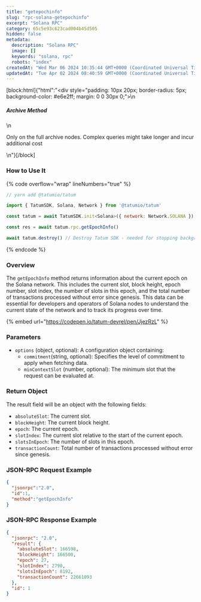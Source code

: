 ```yaml
---
title: "getepochinfo"
slug: "rpc-solana-getepochinfo"
excerpt: "Solana RPC"
category: 65c5e93c623cad004b45d505
hidden: false
metadata: 
  description: "Solana RPC"
  image: []
  keywords: "solana, rpc"
  robots: "index"
createdAt: "Wed Mar 06 2024 10:35:44 GMT+0000 (Coordinated Universal Time)"
updatedAt: "Tue Apr 02 2024 08:40:59 GMT+0000 (Coordinated Universal Time)"
---
```

[block:html]{"html":"<div style=\"padding: 10px 20px; border-radius: 5px; background-color: #e6e2ff; margin: 0 0 30px 0;\">\n  <h5>Archive Method</h5>\n  <p>Only on the full archive nodes. Complex queries might take longer and incur additional cost</p>\n</div>"}[/block]


### How to Use It

{% code overflow="wrap" lineNumbers="true" %}
```javascript
// yarn add @tatumio/tatum

import { TatumSDK, Solana, Network } from '@tatumio/tatum'

const tatum = await TatumSDK.init<Solana>({ network: Network.SOLANA })

const res = await tatum.rpc.getEpochInfo()

await tatum.destroy() // Destroy Tatum SDK - needed for stopping background jobs
```
{% endcode %}

### Overview

The `getEpochInfo` method returns information about the current epoch on the Solana network. This includes the current slot, block height, epoch number, slot index, the number of slots in this epoch, and the total number of transactions processed without error since genesis. This data can be essential for developers and operators of Solana nodes to understand the current state of the network and to track its progress over time.

{% embed url="https://codepen.io/tatum-devrel/pen/JjezRzL" %}

### Parameters

* `options` (object, optional): A configuration object containing:
  * `commitment`(string, optional): Specifies the level of commitment to apply when fetching data.
  * `minContextSlot` (number, optional): The minimum slot that the request can be evaluated at.

### Return Object

The result field will be an object with the following fields:

* `absoluteSlot`: The current slot.
* `blockHeight`: The current block height.
* `epoch`: The current epoch.
* `slotIndex`: The current slot relative to the start of the current epoch.
* `slotsInEpoch`: The number of slots in this epoch.
* `transactionCount`: Total number of transactions processed without error since genesis.

### JSON-RPC Request Example

```json
{
  "jsonrpc":"2.0",
  "id":1, 
  "method":"getEpochInfo"
}
```

### JSON-RPC Response Example

```json
{
  "jsonrpc": "2.0",
  "result": {
    "absoluteSlot": 166598,
    "blockHeight": 166500,
    "epoch": 27,
    "slotIndex": 2790,
    "slotsInEpoch": 8192,
    "transactionCount": 22661093
  },
  "id": 1
}
```

